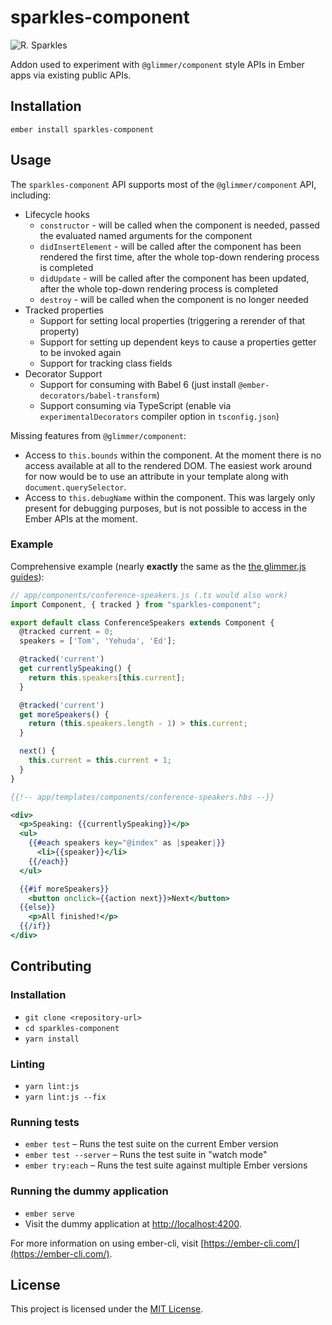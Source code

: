 sparkles-component
==============================================================================

![R. Sparkles](https://media.giphy.com/media/NwkYPLmQSLmhy/giphy.gif)

Addon used to experiment with `@glimmer/component` style APIs in Ember apps via
existing public APIs.

Installation
------------------------------------------------------------------------------

```
ember install sparkles-component
```


Usage
------------------------------------------------------------------------------

The `sparkles-component` API supports most of the `@glimmer/component` API, including:

* Lifecycle hooks
  * `constructor` - will be called when the component is needed, passed the evaluated named arguments for the component
  * `didInsertElement` - will be called after the component has been rendered the first time, after the whole top-down rendering process is completed
  * `didUpdate` - will be called after the component has been updated, after the whole top-down rendering process is completed
  * `destroy` - will be called when the component is no longer needed
* Tracked properties
  * Support for setting local properties (triggering a rerender of that property)
  * Support for setting up dependent keys to cause a properties getter to be invoked again
  * Support for tracking class fields
* Decorator Support
  * Support for consuming with Babel 6 (just install `@ember-decorators/babel-transform`)
  * Support consuming via TypeScript (enable via `experimentalDecorators` compiler option in `tsconfig.json`)

Missing features from `@glimmer/component`:

* Access to `this.bounds` within the component. At the moment there is no access available at all to the rendered DOM. The easiest work around for now would be to use an attribute in your template along with `document.querySelector`.
* Access to `this.debugName` within the component. This was largely only present for debugging purposes, but is not possible to access in the Ember APIs at the moment.

### Example

Comprehensive example (nearly **exactly** the same as the [the glimmer.js guides](https://glimmerjs.com/guides/components-and-actions)):

```js
// app/components/conference-speakers.js (.ts would also work)
import Component, { tracked } from "sparkles-component";

export default class ConferenceSpeakers extends Component {
  @tracked current = 0;
  speakers = ['Tom', 'Yehuda', 'Ed'];

  @tracked('current')
  get currentlySpeaking() {
    return this.speakers[this.current];
  }

  @tracked('current')
  get moreSpeakers() {
    return (this.speakers.length - 1) > this.current;
  }

  next() {
    this.current = this.current + 1;
  }
}
```

```hbs
{{!-- app/templates/components/conference-speakers.hbs --}}

<div>
  <p>Speaking: {{currentlySpeaking}}</p>
  <ul>
    {{#each speakers key="@index" as |speaker|}}
      <li>{{speaker}}</li>
    {{/each}}
  </ul>

  {{#if moreSpeakers}}
    <button onclick={{action next}}>Next</button>
  {{else}}
    <p>All finished!</p>
  {{/if}}
</div>
```


Contributing
------------------------------------------------------------------------------

### Installation

* `git clone <repository-url>`
* `cd sparkles-component`
* `yarn install`

### Linting

* `yarn lint:js`
* `yarn lint:js --fix`

### Running tests

* `ember test` – Runs the test suite on the current Ember version
* `ember test --server` – Runs the test suite in "watch mode"
* `ember try:each` – Runs the test suite against multiple Ember versions

### Running the dummy application

* `ember serve`
* Visit the dummy application at [http://localhost:4200](http://localhost:4200).

For more information on using ember-cli, visit [https://ember-cli.com/](https://ember-cli.com/).

License
------------------------------------------------------------------------------

This project is licensed under the [MIT License](LICENSE.md).
